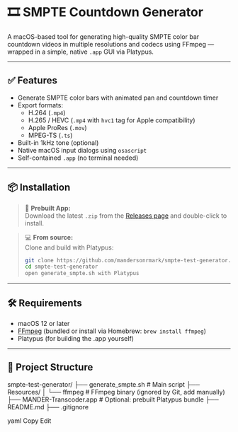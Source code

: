 # 🎞️ SMPTE Countdown Generator

A macOS-based tool for generating high-quality SMPTE color bar countdown videos in multiple resolutions and codecs using FFmpeg — wrapped in a simple, native `.app` GUI via Platypus.

---

## ✅ Features

- Generate SMPTE color bars with animated pan and countdown timer
- Export formats:
  - H.264 (`.mp4`)
  - H.265 / HEVC (`.mp4` with `hvc1` tag for Apple compatibility)
  - Apple ProRes (`.mov`)
  - MPEG-TS (`.ts`)
- Built-in 1kHz tone (optional)
- Native macOS input dialogs using `osascript`
- Self-contained `.app` (no terminal needed)

---

## 📦 Installation

> 🔽 **Prebuilt App:**  
> Download the latest `.zip` from the [Releases page](https://github.com/mandersonrmark/smpte-test-generator/releases) and double-click to install.

> 💻 **From source:**  
> Clone and build with Platypus:
>
> ```bash
> git clone https://github.com/mandersonrmark/smpte-test-generator.git
> cd smpte-test-generator
> open generate_smpte.sh with Platypus
> ```

---

## 🛠 Requirements

- macOS 12 or later
- [FFmpeg](https://evermeet.cx/ffmpeg/) (bundled or install via Homebrew: `brew install ffmpeg`)
- Platypus (for building the .app yourself)

---

## 📂 Project Structure

smpte-test-generator/
├── generate_smpte.sh # Main script
├── Resources/
│ └── ffmpeg # FFmpeg binary (ignored by Git, add manually)
├── MANDER-Transcoder.app # Optional: prebuilt Platypus bundle
├── README.md
├── .gitignore

yaml
Copy
Edit

